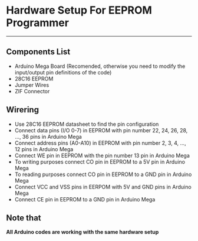 # Hardware Setup For EEPROM Programmer
---

## Components List
- Arduino Mega Board (Recomended, otherwise you need to modify the input/output pin definitions of the code) 
- 28C16 EEPROM
- Jumper Wires
- ZIF Connector

## Wirering
- Use 28C16 EEPROM datasheet to find the pin configuration
- Connect data pins (I/O 0-7) in EEPROM with pin number 22, 24, 26, 28, ..., 36 pins in Arduino Mega
- Connect address pins (A0-A10) in EEPROM with pin number 2, 3, 4, ..., 12 pins in Arduino Mega
- Connect WE pin in EEPROM with the pin number 13 pin in Arduino Mega
- To writing purposes connect CO pin in EEPROM to a 5V pin in Arduino Mega
- To reading purposes connect CO pin in EEPROM to a GND pin in Arduino Mega
- Connect VCC and VSS pins in EERPOM with 5V and GND pins in Arduino Mega
- Connect CE pin in EEPROM to a GND pin in Arduino Mega

## Note that
<b>All Arduino codes are working with the same hardware setup</b>
